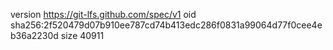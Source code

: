version https://git-lfs.github.com/spec/v1
oid sha256:2f520479d07b910ee787cd74b413edc286f0831a99064d77f0cee4eb36a2230d
size 40911
